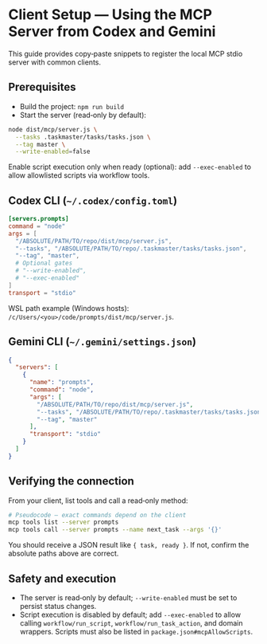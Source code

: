 # Client Setup — Using the MCP Server from Codex and Gemini

This guide provides copy‑paste snippets to register the local MCP stdio server with common clients.

## Prerequisites

- Build the project: `npm run build`
- Start the server (read‑only by default):

```bash
node dist/mcp/server.js \
  --tasks .taskmaster/tasks/tasks.json \
  --tag master \
  --write-enabled=false
```

Enable script execution only when ready (optional): add `--exec-enabled` to allow allowlisted scripts via workflow tools.

## Codex CLI (`~/.codex/config.toml`)

```toml
[servers.prompts]
command = "node"
args = [
  "/ABSOLUTE/PATH/TO/repo/dist/mcp/server.js",
  "--tasks", "/ABSOLUTE/PATH/TO/repo/.taskmaster/tasks/tasks.json",
  "--tag", "master",
  # Optional gates
  # "--write-enabled",
  # "--exec-enabled"
]
transport = "stdio"
```

WSL path example (Windows hosts): `/c/Users/<you>/code/prompts/dist/mcp/server.js`.

## Gemini CLI (`~/.gemini/settings.json`)

```json
{
  "servers": [
    {
      "name": "prompts",
      "command": "node",
      "args": [
        "/ABSOLUTE/PATH/TO/repo/dist/mcp/server.js",
        "--tasks", "/ABSOLUTE/PATH/TO/repo/.taskmaster/tasks/tasks.json",
        "--tag", "master"
      ],
      "transport": "stdio"
    }
  ]
}
```

## Verifying the connection

From your client, list tools and call a read‑only method:

```bash
# Pseudocode — exact commands depend on the client
mcp tools list --server prompts
mcp tools call --server prompts --name next_task --args '{}'
```

You should receive a JSON result like `{ task, ready }`. If not, confirm the absolute paths above are correct.

## Safety and execution

- The server is read‑only by default; `--write-enabled` must be set to persist status changes.
- Script execution is disabled by default; add `--exec-enabled` to allow calling `workflow/run_script`, `workflow/run_task_action`, and domain wrappers. Scripts must also be listed in `package.json#mcpAllowScripts`.

